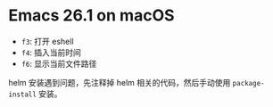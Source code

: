 # Emacs 26.1 on macOS

+ `f3`: 打开 eshell
+ `f4`: 插入当前时间
+ `f6`: 显示当前文件路径

helm 安装遇到问题，先注释掉 helm 相关的代码，然后手动使用 `package-install` 安装。
